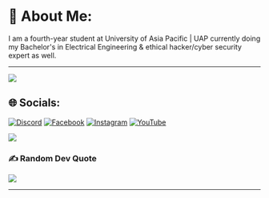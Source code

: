 # 💫 About Me:
 I am a fourth-year student at University of Asia Pacific | UAP currently doing my Bachelor's in Electrical Engineering & ethical hacker/cyber security expert as well.

---
[![](https://visitcount.itsvg.in/api?id=MDJAKYTAJWAR&icon=4&color=8)](https://visitcount.itsvg.in)

## 🌐 Socials:
[![Discord](https://img.shields.io/badge/Discord-%237289DA.svg?logo=discord&logoColor=white)](https://discord.gg/HqfneSPT) [![Facebook](https://img.shields.io/badge/Facebook-%231877F2.svg?logo=Facebook&logoColor=white)](https://www.facebook.com/jakytajwarjtultraa1/) [![Instagram](https://img.shields.io/badge/Instagram-%23E4405F.svg?logo=Instagram&logoColor=white)](https://instagram.com/https://www.instagram.com/akash_khanx/)  [![YouTube](https://img.shields.io/badge/YouTube-%23FF0000.svg?logo=YouTube&logoColor=white)](https://www.youtube.com/@jt_ultra7330) 


![](https://github-profile-trophy.vercel.app/?username=MDJAKYTAJWAR&theme=radical&no-frame=false&no-bg=true&margin-w=4)

### ✍️ Random Dev Quote
![](https://quotes-github-readme.vercel.app/api?type=horizontal&theme=gruvbox)



---

<!-- Proudly created with GPRM ( https://gprm.itsvg.in ) -->
